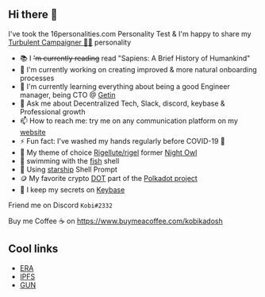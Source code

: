 Hi there 👋 
-----------

I've took the 16personalities.com Personality Test & I'm happy to share my [Turbulent Campaigner :climbing_woman:](https://www.16personalities.com/profiles/5bfb3b93f8353) personality 

- 📚 I ~~'m currently reading~~ read "Sapiens: A Brief History of Humankind"
- 🔭 I'm currently working on creating improved & more natural onboarding processes 
- 🌱 I'm currently learning everything about being a good Engineer manager, being CTO @ [Getin](https://www.get-in.com)
- 💬 Ask me about Decentralized Tech, Slack, discord, keybase & Professional growth 
- 📫 How to reach me: try me on any communication platform on my [website](https://kobi.kadosh.me) 
- ⚡ Fun fact: I've washed my hands regularly before COVID-19 🧼
- 🎨 My theme of choice [Rigellute/rigel](https://github.com/Rigellute/rigel) former [Night Owl](https://github.com/sdras/night-owl-vscode-theme)
- 🐠 swimming with the [fish](https://fishshell.com/) shell
- 🚀 Using [starship](https://starship.rs/) Shell Prompt 
- 🪙 My favorite crypto [DOT](https://www.coinbase.com/price/polkadot) part of the [Polkadot project](https://polkadot.network/)
- 🙈 I keep my secrets on [Keybase](https://keybase.io/kobi)

Friend me on Discord `Kobi#2332`

Buy me Coffee ☕ on https://www.buymeacoffee.com/kobikadosh

## Cool links

- [ERA](https://era.eco/)
- [IPFS](https://ipfs.io/)
- [GUN](https://gun.eco/)
